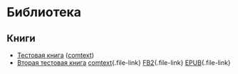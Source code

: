 # Библиотека

## Книги

- [Тестовая книга](book_first.md) ([comtext](files/book_first.ct))
- [Вторая тестовая книга](book_second.md) [comtext](book_second.ct.zip){.file-link} [FB2](book_second.fb2){.file-link} [EPUB](book_second.epub){.file-link}
